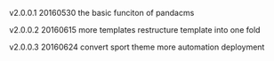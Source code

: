 v2.0.0.1  20160530
the basic funciton of pandacms

v2.0.0.2  20160615
more templates
restructure template into one fold

v2.0.0.3 20160624
convert sport theme
more automation deployment
